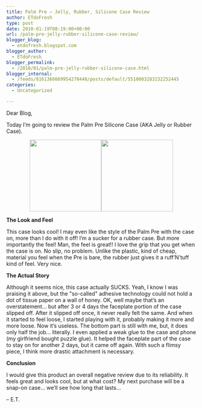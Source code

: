 ```yaml
---
title: Palm Pre – Jelly, Rubber, Silicone Case Review
author: ETdoFresh
type: post
date: 2010-01-19T08:19:00+00:00
url: /palm-pre-jelly-rubber-silicone-case-review/
blogger_blog:
  - etdofresh.blogspot.com
blogger_author:
  - ETdoFresh
blogger_permalink:
  - /2010/01/palm-pre-jelly-rubber-silicone-case.html
blogger_internal:
  - /feeds/8161366669954270448/posts/default/5510083283232252445
categories:
  - Uncategorized

---
```

Dear Blog,

Today I&#8217;m going to review the Palm Pre Silicone Case (AKA Jelly or Rubber Case).

<p align="center">
  <a href="http://lh3.ggpht.com/_yEPuIWl8ybE/S1Vrf1BCQ7I/AAAAAAAABAo/1gTYE_snqyg/s1600/IMG_7976.JPG"><img src="http://lh3.ggpht.com/_yEPuIWl8ybE/S1Vrf1BCQ7I/AAAAAAAABAo/1gTYE_snqyg/s288/IMG_7976.JPG" width="190" /></a><a href="http://lh3.ggpht.com/_yEPuIWl8ybE/S1VrgXV4h-I/AAAAAAAABAs/D5bk0YTT2Pg/s1600/IMG_7975.JPG"><img src="http://lh3.ggpht.com/_yEPuIWl8ybE/S1VrgXV4h-I/AAAAAAAABAs/D5bk0YTT2Pg/s288/IMG_7975.JPG" width="190" /></a>
</p>

**The Look and Feel**

This case looks cool! I may even like the style of the Palm Pre with the case on, more than I do with it off! I&#8217;m a sucker for a rubber case. But more importantly the feel! Man, the feel is great!! I love the grip that you get when the case is on. No slip, no problem. Unlike the plastic, kind of cheap, material you feel when the Pre is bare, the rubber just gives it a ruff&#8217;N&#8217;tuff kind of feel. Very nice.

**The Actual Story**

Although it seems nice, this case actually SUCKS. Yeah, I know I was praising it above, but the "so-called" adhesive technology could not hold a dot of tissue paper on a wall of honey. OK, well maybe that&#8217;s an overstatement&#8230; but after 3 or 4 days the faceplate portion of the case slipped off. After it slipped off once, it never really felt the same. And when it started to feel loose, I started playing with it, probably making it more and more loose. Now it&#8217;s useless. The bottom part is still with me, but, it does only half the job&#8230; literally. I even applied a weak glue to the case and phone (my girlfriend bought puzzle glue). It helped the faceplate part of the case to stay on for another 2 days, but it came off again. With such a flimsy piece, I think more drastic attachment is necessary.

**Conclusion**

I would give this product an overall negative review due to its reliability. It feels great and looks cool, but at what cost? My next purchase will be a snap-on case&#8230; we&#8217;ll see how long that lasts&#8230;

&#8211; E.T.